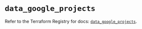 # `data_google_projects`

Refer to the Terraform Registry for docs: [`data_google_projects`](https://registry.terraform.io/providers/hashicorp/google/6.19.0/docs/data-sources/projects).
